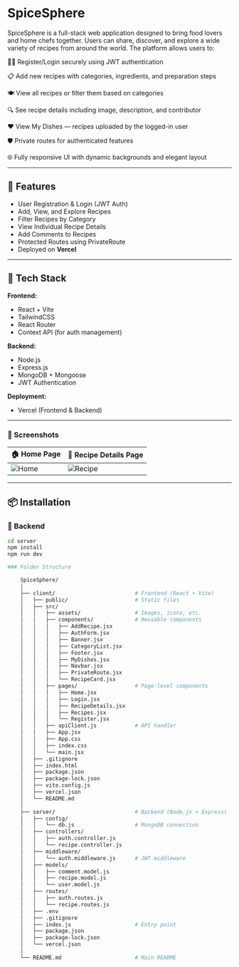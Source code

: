 # SpiceSphere
SpiceSphere is a full-stack web application designed to bring food lovers and home chefs together. Users can share, discover, and explore a wide variety of recipes from around the world. The platform allows users to:

👨‍🍳 Register/Login securely using JWT authentication

📋 Add new recipes with categories, ingredients, and preparation steps

🍽️ View all recipes or filter them based on categories

🔍 See recipe details including image, description, and contributor

❤️ View My Dishes — recipes uploaded by the logged-in user

🛡️ Private routes for authenticated features

🌐 Fully responsive UI with dynamic backgrounds and elegant layout


---

## 🚀 Features

- User Registration & Login (JWT Auth)
- Add, View, and Explore Recipes
- Filter Recipes by Category
- View Individual Recipe Details
- Add Comments to Recipes
- Protected Routes using PrivateRoute
- Deployed on **Vercel**

---

## 🔧 Tech Stack

**Frontend:**
- React + Vite
- TailwindCSS
- React Router
- Context API (for auth management)

**Backend:**
- Node.js
- Express.js
- MongoDB + Mongoose
- JWT Authentication

**Deployment:**
- Vercel (Frontend & Backend)

---

### 📸 Screenshots

| 🏠 Home Page | 📄 Recipe Details Page |
|-------------|------------------------|
| ![Home](https://github.com/user-attachments/assets/71fe8dd2-1676-468f-880c-613448967d9b) | ![Recipe](https://github.com/user-attachments/assets/c2f615b8-0d14-4883-8514-519bd374bd77) |

---

## 📦 Installation

### 🔐 Backend
```bash
cd server
npm install
npm run dev

### Folder Structure 

    SpiceSphere/
    │
    ├── client/                         # Frontend (React + Vite)
    │   ├── public/                     # Static files
    │   ├── src/
    │   │   ├── assets/                 # Images, icons, etc.
    │   │   ├── components/             # Reusable components
    │   │   │   ├── AddRecipe.jsx
    │   │   │   ├── AuthForm.jsx
    │   │   │   ├── Banner.jsx
    │   │   │   ├── CategoryList.jsx
    │   │   │   ├── Footer.jsx
    │   │   │   ├── MyDishes.jsx
    │   │   │   ├── Navbar.jsx
    │   │   │   ├── PrivateRoute.jsx
    │   │   │   └── RecipeCard.jsx
    │   │   ├── pages/                  # Page-level components
    │   │   │   ├── Home.jsx
    │   │   │   ├── Login.jsx
    │   │   │   ├── RecipeDetails.jsx
    │   │   │   ├── Recipes.jsx
    │   │   │   └── Register.jsx
    │   │   ├── apiClient.js            # API handler
    │   │   ├── App.jsx
    │   │   ├── App.css
    │   │   ├── index.css
    │   │   └── main.jsx
    │   ├── .gitignore
    │   ├── index.html
    │   ├── package.json
    │   ├── package-lock.json
    │   ├── vite.config.js
    │   ├── vercel.json
    │   └── README.md
    │
    ├── server/                         # Backend (Node.js + Express)
    │   ├── config/
    │   │   └── db.js                   # MongoDB connection
    │   ├── controllers/
    │   │   ├── auth.controller.js
    │   │   └── recipe.controller.js
    │   ├── middleware/
    │   │   └── auth.middleware.js      # JWT middleware
    │   ├── models/
    │   │   ├── comment.model.js
    │   │   ├── recipe.model.js
    │   │   └── user.model.js
    │   ├── routes/
    │   │   ├── auth.routes.js
    │   │   └── recipe.routes.js
    │   ├── .env
    │   ├── .gitignore
    │   ├── index.js                    # Entry point
    │   ├── package.json
    │   ├── package-lock.json
    │   └── vercel.json
    │
    └── README.md                       # Main README
